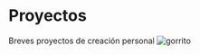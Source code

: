 # Proyectos
Breves proyectos de creación personal
![gorrito](https://github.com/felidev96/Proyectos/assets/144185070/f7ac8954-bfcf-4c04-bf5f-22af6b049cf8)
